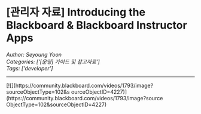 # [관리자 자료] Introducing the Blackboard &amp; Blackboard Instructor Apps
*Author: Seyoung Yoon*  
*Categories: ['[운영] 가이드 및 참고자료']*  
*Tags: ['developer']*  
<hr />
[![](https://community.blackboard.com/videos/1793/image?sourceObjectType=102&s
ourceObjectID=4227)](https://community.blackboard.com/videos/1793/image?source
ObjectType=102&sourceObjectID=4227)

